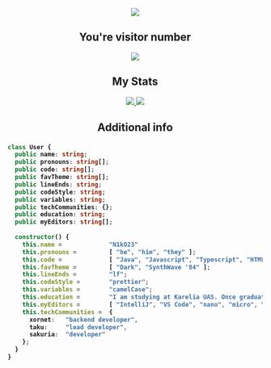 <p align="center">
  <a href="https://git.io/typing-svg">
    <img src="https://readme-typing-svg.herokuapp.com/?lines=Welcome%20to%20my%20profile!;Enjoy%20your%20visit%21&center=true&size=27">
  </a>
</p>
<h2 align="center">You're visitor number</h2>
<p align="center">
  <a href="https://github.com/anuraghazra/github-readme-stats">
    <img src="https://count.getloli.com/get/@n1ko23?theme=gelbooru">
  </a>
</p>
<h2 align="center">My Stats</h2>
<p align="center">
  <a href="https://github.com/anuraghazra/github-readme-stats">
    <img src="https://github-readme-stats.vercel.app/api?username=n1ko23&count_private=true&show_icons=true&include_all_commits=true&theme=radical&title_color=ff1486&bg_color=00000000&hide_border=true&count_private=true">
  </a>
  <a href="https://github.com/anuraghazra/github-readme-stats">
    <img src="https://github-readme-stats.vercel.app/api/top-langs/?username=N1kO23&show_icons=true&include_all_commits=true&hide_border=true&count_private=true&theme=radical&bg_color=00000000&layout=compact">
  </a>
</p>
<h2 align="center">Additional info</h2>
<h4>

```ts
class User {
  public name: string;
  public pronouns: string[];
  public code: string[];
  public favTheme: string[];
  public lineEnds: string;
  public codeStyle: string;
  public variables: string;
  public techCommunities: {};
  public education: string;
  public myEditors: string[];
  
  constructor() {
    this.name =             "N1kO23"
    this.pronouns =         [ "he", "him", "they" ];
    this.code =             [ "Java", "Javascript", "Typescript", "HTML", "CSS", "Vue", "Rust", "CSharp" ];
    this.favTheme =         [ "Dark", "SynthWave '84" ];
    this.lineEnds =         "lf";
    this.codeStyle =        "prettier";
    this.variables =        "camelCase";
    this.education =        "I am studying at Karelia UAS. Once graduated, I'll be Bachelor of Science in Computer Science";
    this.myEditors =        [ "IntelliJ", "VS Code", "nano", "micro", "NetBeans" ];
    this.techCommunities =  {
      xornet:   "backend developer",
      taku:     "lead developer",
      sakuria:  "developer"
    };
  }
}
```
</h4>

